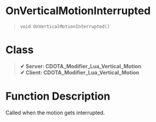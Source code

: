 # OnVerticalMotionInterrupted
> `void OnVerticalMotionInterrupted()`
# Class
> __✔ Server: CDOTA_Modifier_Lua_Vertical_Motion__  
> __✔ Client: CDOTA_Modifier_Lua_Vertical_Motion__  
# Function Description
Called when the motion gets interrupted.
